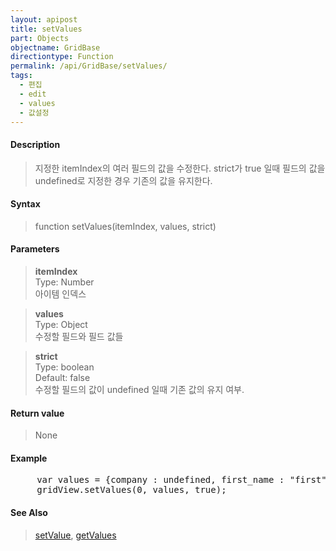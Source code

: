 ```yaml
---
layout: apipost
title: setValues
part: Objects
objectname: GridBase
directiontype: Function
permalink: /api/GridBase/setValues/
tags:
  - 편집
  - edit
  - values
  - 값설정
---
```



#### Description

> 지정한 itemIndex의 여러 필드의 값을 수정한다.
> strict가 true 일때 필드의 값을 undefined로 지정한 경우 기존의 값을 유지한다.

#### Syntax

> function setValues(itemIndex, values, strict)

#### Parameters

> **itemIndex**  
> Type: Number  
> 아이템 인덱스  

> **values**  
> Type: Object  
> 수정할 필드와 필드 값들  

> **strict**  
> Type: boolean   
> Default: false  
> 수정할 필드의 값이 undefined 일때 기존 값의 유지 여부.  

#### Return value

> None

#### Example

<pre class="prettyprint">
     var values = {company : undefined, first_name : "first", last_name : "abc"};
     gridView.setValues(0, values, true);
</pre>

#### See Also
> [setValue](/api/GridBase/setValue), [getValues](/api/GridView/getValues)

